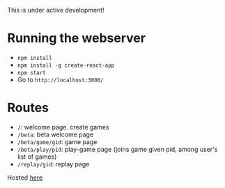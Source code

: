 This is under active development!

# Running the webserver

- `npm install`
- `npm install -g create-react-app`
- `npm start`
- Go to `http://localhost:3000/`

# Routes
- `/`: welcome page. create games
- `/beta`: beta welcome page
- `/beta/game/gid`: game page 
- `/beta/play/pid`: play-game page (joins game given pid, among user's list of games)
- `/replay/gid`: replay page

Hosted [here](http://www.downforacross.com)

